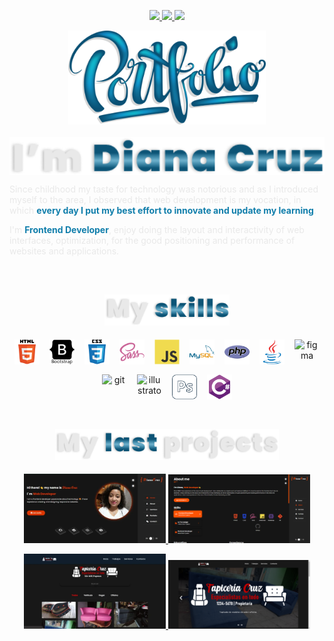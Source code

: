 <p align="center">
  <a href="https://www.instagram.com/coding_girl503/" target="_blank">
    <img src="https://img.shields.io/badge/-Instagram-%23E4405F?style=for-the-badge&logo=instagram&logoColor=white">
  </a>
  <a href="mailto:saravcruz1501@gmail.com" target="_blank">
    <img src="https://img.shields.io/badge/-Gmail-%23333?style=for-the-badge&logo=gmail&logoColor=white">
  </a>
  <a href="https://www.linkedin.com/in/dianacruzpro/" target="_blank">
    <img src="https://img.shields.io/badge/-LinkedIn-%230077B5?style=for-the-badge&logo=linkedin&logoColor=white">
  </a> 
</p>

<div align="center" style="display: flex; flex-flow:column nowrap;">
  <a href="https://dianadev.netlify.app/" title="Diana Cruz's Portfolio" target="_blank">
    <img height="150px" src="portfolio.png">
  </a>
  <br>
  <img src="name.png">
</div>

<p style="color:#E9E9E9">Since childhood my taste for technology was notorious and as I introduced myself to the area, I observed that web development is my vocation, in which <strong style="color:#107EAB;"> every day I put my best effort to innovate and update my learning</strong>.</p>
<p style="color:#E9E9E9">
I'm <strong style="color:#107EAB;">Frontend Developer</strong>, enjoy doing the layout and interactivity of web interfaces, optimization, for the good positioning and performance of websites and applications.</p>

<br>
<h2 align="center">
  <img height="50px" src="skills.png">
</h2>
<div align="center" style="display: flex; flex-flow:row wrap; gap:1rem; justify-content:center;">
  <img align="center" alt="html5" width="40" height="40" src="https://raw.githubusercontent.com/devicons/devicon/master/icons/html5/html5-original-wordmark.svg"/>
  <img align="center" alt="bootstrap" width="40" src="https://raw.githubusercontent.com/devicons/devicon/master/icons/bootstrap/bootstrap-plain-wordmark.svg" />
  <img align="center" alt="css3" width="40" height="40" src="https://raw.githubusercontent.com/devicons/devicon/master/icons/css3/css3-original-wordmark.svg"/>
  <img align="center" alt="sass" width="40" height="40" src="https://raw.githubusercontent.com/devicons/devicon/master/icons/sass/sass-original.svg"/>
  <img align="center" alt="javascript" width="40" height="40" src="https://raw.githubusercontent.com/devicons/devicon/master/icons/javascript/javascript-original.svg"/>
  <img align="center" alt="mysql" width="40" height="40" src="https://raw.githubusercontent.com/devicons/devicon/master/icons/mysql/mysql-original-wordmark.svg"/>
  <img align="center" alt="php"/ width="40" height="40" src="https://raw.githubusercontent.com/devicons/devicon/master/icons/php/php-original.svg">
  <img align="center" alt="java" width="40" height="40" src="https://raw.githubusercontent.com/devicons/devicon/master/icons/java/java-original.svg"/>
  <img align="center" alt="figma" width="40" height="40" src="https://www.vectorlogo.zone/logos/figma/figma-icon.svg"/> 
  <img align="center" alt="git" width="40" height="40" src="https://www.vectorlogo.zone/logos/git-scm/git-scm-icon.svg"/>
  <img align="center" alt="illustrator" width="40" height="40" src="https://www.vectorlogo.zone/logos/adobe_illustrator/adobe_illustrator-icon.svg"/> 
  <img align="center" alt="photoshop" width="40" height="40" src="https://raw.githubusercontent.com/devicons/devicon/master/icons/photoshop/photoshop-line.svg"/>
  <img align="center" alt="csharp" width="40" height="40" src="https://raw.githubusercontent.com/devicons/devicon/master/icons/csharp/csharp-original.svg"/>
</div>

<br>

<h2 align="center">
    <img height="50px" src="lastprojects.png">
</h2>
<p align="center">
  <a href="https://github.com/dianadev/DianaCruz-Portfolio" title="Portfolio Website | Diana Cruz">
      <img width="45%" src="website-portfolio.webp">
      <img width="45%" src="website-portfolio2.png">
  </a>
</p>
<p align="center">
  <a href="https://github.com/dianadev/SitioWeb-Tapiceria" title="Upholstery WebSite | Diana Cruz">
      <img width="45%" src="tapiceria.webp"></img>
      <img width="45%" src="tapiceria2.png"></img>
  </a>
</p>
